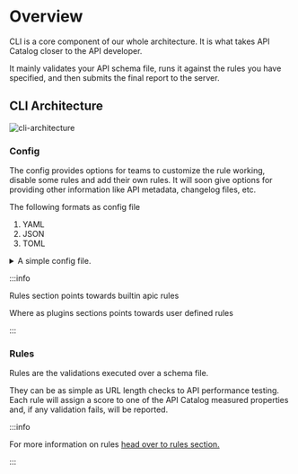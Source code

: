 # Overview

CLI is a core component of our whole architecture. It is what takes API Catalog closer to the API developer.

It mainly validates your API schema file, runs it against the rules you have specified, and then submits the final report to the server.

## CLI Architecture

![cli-architecture](/img/cli-arch.png)

### Config

The config provides options for teams to customize the rule working, disable some rules and add their own rules. It will soon give options for providing other information like API metadata, changelog files, etc.

The following formats as config file

1. YAML
2. JSON
3. TOML

<details>
<summary>A simple config file.</summary>

```yml
rules:
  url_plural_checker:
    options:
      base_urls:
        - /api/v1
  url_case_checker:
    options:
      base_urls:
        - /api/v1
      casing: kebabcase
plugins:
  rules:
    test_plugin:
      file: "./my-own-rule/index.js"
```

</details>

:::info

Rules section points towards builtin apic rules

Where as plugins sections points towards user defined rules

:::

### Rules

Rules are the validations executed over a schema file.

They can be as simple as URL length checks to API performance testing. Each rule will assign a score to one of the API Catalog measured properties and, if any validation fails, will be reported.

:::info

For more information on rules [head over to rules section.](/cli/rules/what-are-rules)

:::
